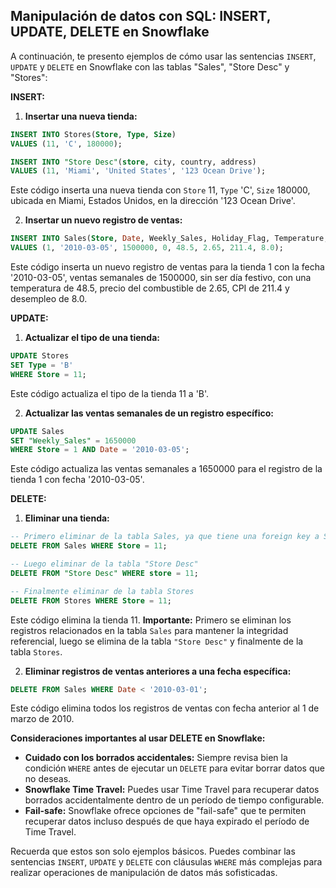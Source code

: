 ## Manipulación de datos con SQL: INSERT, UPDATE, DELETE en Snowflake

A continuación, te presento ejemplos de cómo usar las sentencias `INSERT`, `UPDATE` y `DELETE` en Snowflake con las tablas "Sales", "Store Desc" y "Stores":

**INSERT:**

1. **Insertar una nueva tienda:**

```sql
INSERT INTO Stores(Store, Type, Size) 
VALUES (11, 'C', 180000);

INSERT INTO "Store Desc"(store, city, country, address) 
VALUES (11, 'Miami', 'United States', '123 Ocean Drive');
```
Este código inserta una nueva tienda con `Store` 11, `Type` 'C', `Size` 180000, ubicada en Miami, Estados Unidos, en la dirección '123 Ocean Drive'.

2. **Insertar un nuevo registro de ventas:**

```sql
INSERT INTO Sales(Store, Date, Weekly_Sales, Holiday_Flag, Temperature, Fuel_Price, CPI, Unemployment) 
VALUES (1, '2010-03-05', 1500000, 0, 48.5, 2.65, 211.4, 8.0);
```
Este código inserta un nuevo registro de ventas para la tienda 1 con la fecha '2010-03-05', ventas semanales de 1500000, sin ser día festivo, con una temperatura de 48.5, precio del combustible de 2.65, CPI de 211.4 y desempleo de 8.0.

**UPDATE:**

1. **Actualizar el tipo de una tienda:**

```sql
UPDATE Stores 
SET Type = 'B' 
WHERE Store = 11;
```
Este código actualiza el tipo de la tienda 11 a 'B'.

2. **Actualizar las ventas semanales de un registro específico:**

```sql
UPDATE Sales 
SET "Weekly_Sales" = 1650000 
WHERE Store = 1 AND Date = '2010-03-05';
```
Este código actualiza las ventas semanales a 1650000 para el registro de la tienda 1 con fecha '2010-03-05'.

**DELETE:**

1. **Eliminar una tienda:**

```sql
-- Primero eliminar de la tabla Sales, ya que tiene una foreign key a Stores
DELETE FROM Sales WHERE Store = 11;

-- Luego eliminar de la tabla "Store Desc"
DELETE FROM "Store Desc" WHERE store = 11;

-- Finalmente eliminar de la tabla Stores
DELETE FROM Stores WHERE Store = 11;
```
Este código elimina la tienda 11. **Importante:** Primero se eliminan los registros relacionados en la tabla `Sales` para mantener la integridad referencial, luego se elimina de la tabla `"Store Desc"` y finalmente de la tabla `Stores`.

2. **Eliminar registros de ventas anteriores a una fecha específica:**

```sql
DELETE FROM Sales WHERE Date < '2010-03-01';
```
Este código elimina todos los registros de ventas con fecha anterior al 1 de marzo de 2010.

**Consideraciones importantes al usar DELETE en Snowflake:**

* **Cuidado con los borrados accidentales:** Siempre revisa bien la condición `WHERE` antes de ejecutar un `DELETE` para evitar borrar datos que no deseas.
* **Snowflake Time Travel:** Puedes usar Time Travel para recuperar datos borrados accidentalmente dentro de un período de tiempo configurable.
* **Fail-safe:** Snowflake ofrece opciones de "fail-safe" que te permiten recuperar datos incluso después de que haya expirado el período de Time Travel.

Recuerda que estos son solo ejemplos básicos. Puedes combinar las sentencias `INSERT`, `UPDATE` y `DELETE` con cláusulas `WHERE` más complejas para realizar operaciones de manipulación de datos más sofisticadas. 
